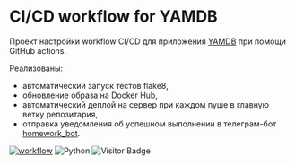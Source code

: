 # CI/CD workflow for YAMDB

Проект настройки workflow CI/CD для приложения [YAMDB](https://github.com/vavilovnv/api_yamdb) при помощи GitHub actions.

Реализованы:
- автоматический запуск тестов flake8,
- обновление образа на Docker Hub,
- автоматический деплой на сервер при каждом пуше в главную ветку репозитария,
- отправка уведомления об успешном выполнении в телеграм-бот [homework_bot](https://github.com/vavilovnv/homework_bot).

[![workflow](https://github.com/vavilovnv/yamdb_final/actions/workflows/yamdb_workflow.yml/badge.svg?branch=master)](https://github.com/vavilovnv/yamdb_final/actions/workflows/yamdb_workflow.yml) ![Python](https://img.shields.io/badge/-Python-blue) ![Visitor Badge](https://visitor-badge.laobi.icu/badge?page_id=vavilovnv.yamdb_final)
